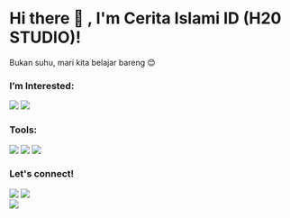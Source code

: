 # Hi there 👋 , I'm Cerita Islami ID (H20 STUDIO)!
Bukan suhu, mari kita belajar bareng 😊

### I’m Interested:
<p>
    <img src="https://img.shields.io/badge/Python-v3.7-blue" />
    <img src="https://img.shields.io/badge/PHP-5.3%20--%207.4-blue" />
</p>

### Tools:
<p>
    <img src="https://img.shields.io/badge/OS-Linux%20%7C%20Windows-blue" />
    <img src="https://img.shields.io/badge/Text%20Editor-Visual%20Studio%20Code-blue?&logo=visual%20studio%20code&logoColor=blue" />
    <img src="![Profile views](https://gpvc.arturio.dev/[h20-studio]" />
</p>

### Let's connect!
<p>
    <a href="https://www.youtube.com/@ceritaislamiidlc" target="blank"><img src="https://img.shields.io/badge/YOUTUBE%3A-H20%20STUDIO-red" /></a>
    <img src="https://img.shields.io/youtube/channel/subscribers/UC1cXJnVvfm59M4UW8EQk7RA?style=social" /><br>
    <a href="https://wa.me/6285724875555?text=Halo bang" target="blank"><img src="https://img.shields.io/badge/Whatsapp-Klik%20untuk%20hubungi%20gw-green" /></a></br>
</p>


